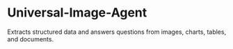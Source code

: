 # Universal-Image-Agent
Extracts structured data and answers questions from images, charts, tables, and documents.
